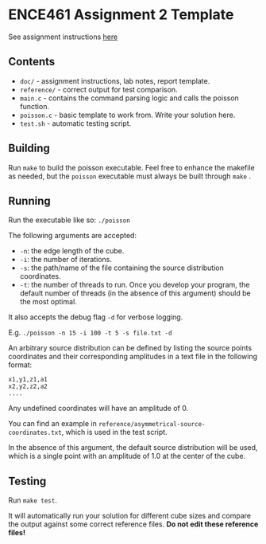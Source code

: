 ENCE461 Assignment 2 Template
=============================

See assignment instructions [here](doc/instructions/instructions.pdf)

Contents
--------
 - `doc/` - assignment instructions, lab notes, report template.
 - `reference/` - correct output for test comparison.
 - `main.c` - contains the command parsing logic and calls the poisson function.
 - `poisson.c` - basic template to work from. Write your solution here.
 - `test.sh` - automatic testing script.

Building
--------

Run `make` to build the poisson executable. Feel free to enhance the
makefile as needed, but the `poisson` executable must always be built through 
`make` .

Running
--------

Run the executable like so: `./poisson`

The following arguments are accepted:
* `-n`: the edge length of the cube.
* `-i`: the number of iterations.
* `-s`: the path/name of the file containing the source distribution
coordinates.
* `-t`: the number of threads to run. Once you develop your program, the
default
number of threads (in the absence of this argument) should be the most
optimal.

It also accepts the debug flag `-d` for verbose logging.

E.g. `./poisson -n 15 -i 100 -t 5 -s file.txt -d`

An arbitrary source distribution can be defined by listing the source points 
coordinates and their corresponding amplitudes in a text file in the following 
format:
```
x1,y1,z1,a1
x2,y2,z2,a2
....
```
Any undefined coordinates will have an amplitude of 0. 

You can find an 
example in `reference/asymmetrical-source-coordinates.txt`, which is used
in the test script.

In the absence of this argument, the default source distribution will be 
used, which is a single point with an amplitude of 1.0 at the center of 
the cube.


Testing
-------

Run `make test`.

It will automatically run your solution for different cube sizes and compare the
output against some correct reference files. **Do not edit these reference
files!**
